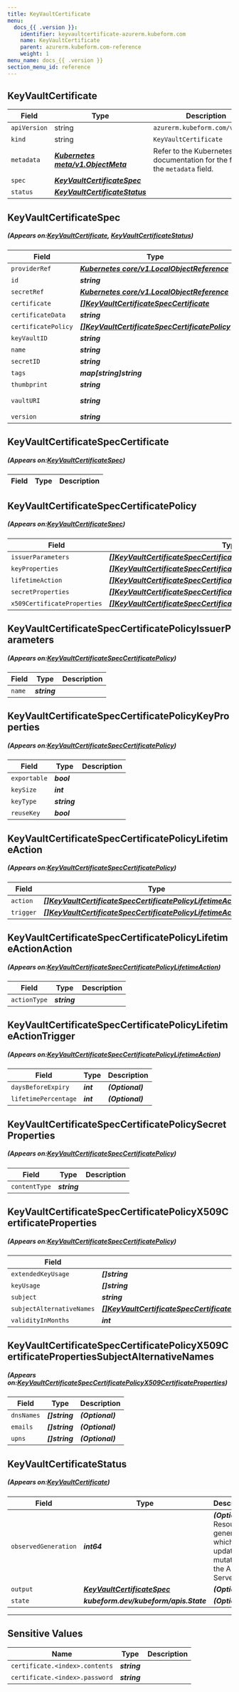 ```yaml
---
title: KeyVaultCertificate
menu:
  docs_{{ .version }}:
    identifier: keyvaultcertificate-azurerm.kubeform.com
    name: KeyVaultCertificate
    parent: azurerm.kubeform.com-reference
    weight: 1
menu_name: docs_{{ .version }}
section_menu_id: reference
---
```


## KeyVaultCertificate
| Field | Type | Description |
| ------ | ----- | ----------- |
| `apiVersion` | string | `azurerm.kubeform.com/v1alpha1` |
|    `kind` | string | `KeyVaultCertificate` |
| `metadata` | ***[Kubernetes meta/v1.ObjectMeta](https://kubernetes.io/docs/reference/generated/kubernetes-api/v1.13/#objectmeta-v1-meta)***|Refer to the Kubernetes API documentation for the fields of the `metadata` field.|
| `spec` | ***[KeyVaultCertificateSpec](#KeyVaultCertificateSpec)***||
| `status` | ***[KeyVaultCertificateStatus](#KeyVaultCertificateStatus)***||
## KeyVaultCertificateSpec
##### (Appears on:[KeyVaultCertificate](#KeyVaultCertificate), [KeyVaultCertificateStatus](#KeyVaultCertificateStatus))
| Field | Type | Description |
| ------ | ----- | ----------- |
| `providerRef` | ***[Kubernetes core/v1.LocalObjectReference](https://kubernetes.io/docs/reference/generated/kubernetes-api/v1.13/#localobjectreference-v1-core)***||
| `id` | ***string***||
| `secretRef` | ***[Kubernetes core/v1.LocalObjectReference](https://kubernetes.io/docs/reference/generated/kubernetes-api/v1.13/#localobjectreference-v1-core)***||
| `certificate` | ***[[]KeyVaultCertificateSpecCertificate](#KeyVaultCertificateSpecCertificate)***| ***(Optional)*** |
| `certificateData` | ***string***| ***(Optional)*** |
| `certificatePolicy` | ***[[]KeyVaultCertificateSpecCertificatePolicy](#KeyVaultCertificateSpecCertificatePolicy)***||
| `keyVaultID` | ***string***| ***(Optional)*** |
| `name` | ***string***||
| `secretID` | ***string***| ***(Optional)*** |
| `tags` | ***map[string]string***| ***(Optional)*** |
| `thumbprint` | ***string***| ***(Optional)*** |
| `vaultURI` | ***string***| ***(Optional)*** Deprecated|
| `version` | ***string***| ***(Optional)*** |
## KeyVaultCertificateSpecCertificate
##### (Appears on:[KeyVaultCertificateSpec](#KeyVaultCertificateSpec))
| Field | Type | Description |
| ------ | ----- | ----------- |
## KeyVaultCertificateSpecCertificatePolicy
##### (Appears on:[KeyVaultCertificateSpec](#KeyVaultCertificateSpec))
| Field | Type | Description |
| ------ | ----- | ----------- |
| `issuerParameters` | ***[[]KeyVaultCertificateSpecCertificatePolicyIssuerParameters](#KeyVaultCertificateSpecCertificatePolicyIssuerParameters)***||
| `keyProperties` | ***[[]KeyVaultCertificateSpecCertificatePolicyKeyProperties](#KeyVaultCertificateSpecCertificatePolicyKeyProperties)***||
| `lifetimeAction` | ***[[]KeyVaultCertificateSpecCertificatePolicyLifetimeAction](#KeyVaultCertificateSpecCertificatePolicyLifetimeAction)***| ***(Optional)*** |
| `secretProperties` | ***[[]KeyVaultCertificateSpecCertificatePolicySecretProperties](#KeyVaultCertificateSpecCertificatePolicySecretProperties)***||
| `x509CertificateProperties` | ***[[]KeyVaultCertificateSpecCertificatePolicyX509CertificateProperties](#KeyVaultCertificateSpecCertificatePolicyX509CertificateProperties)***| ***(Optional)*** |
## KeyVaultCertificateSpecCertificatePolicyIssuerParameters
##### (Appears on:[KeyVaultCertificateSpecCertificatePolicy](#KeyVaultCertificateSpecCertificatePolicy))
| Field | Type | Description |
| ------ | ----- | ----------- |
| `name` | ***string***||
## KeyVaultCertificateSpecCertificatePolicyKeyProperties
##### (Appears on:[KeyVaultCertificateSpecCertificatePolicy](#KeyVaultCertificateSpecCertificatePolicy))
| Field | Type | Description |
| ------ | ----- | ----------- |
| `exportable` | ***bool***||
| `keySize` | ***int***||
| `keyType` | ***string***||
| `reuseKey` | ***bool***||
## KeyVaultCertificateSpecCertificatePolicyLifetimeAction
##### (Appears on:[KeyVaultCertificateSpecCertificatePolicy](#KeyVaultCertificateSpecCertificatePolicy))
| Field | Type | Description |
| ------ | ----- | ----------- |
| `action` | ***[[]KeyVaultCertificateSpecCertificatePolicyLifetimeActionAction](#KeyVaultCertificateSpecCertificatePolicyLifetimeActionAction)***||
| `trigger` | ***[[]KeyVaultCertificateSpecCertificatePolicyLifetimeActionTrigger](#KeyVaultCertificateSpecCertificatePolicyLifetimeActionTrigger)***||
## KeyVaultCertificateSpecCertificatePolicyLifetimeActionAction
##### (Appears on:[KeyVaultCertificateSpecCertificatePolicyLifetimeAction](#KeyVaultCertificateSpecCertificatePolicyLifetimeAction))
| Field | Type | Description |
| ------ | ----- | ----------- |
| `actionType` | ***string***||
## KeyVaultCertificateSpecCertificatePolicyLifetimeActionTrigger
##### (Appears on:[KeyVaultCertificateSpecCertificatePolicyLifetimeAction](#KeyVaultCertificateSpecCertificatePolicyLifetimeAction))
| Field | Type | Description |
| ------ | ----- | ----------- |
| `daysBeforeExpiry` | ***int***| ***(Optional)*** |
| `lifetimePercentage` | ***int***| ***(Optional)*** |
## KeyVaultCertificateSpecCertificatePolicySecretProperties
##### (Appears on:[KeyVaultCertificateSpecCertificatePolicy](#KeyVaultCertificateSpecCertificatePolicy))
| Field | Type | Description |
| ------ | ----- | ----------- |
| `contentType` | ***string***||
## KeyVaultCertificateSpecCertificatePolicyX509CertificateProperties
##### (Appears on:[KeyVaultCertificateSpecCertificatePolicy](#KeyVaultCertificateSpecCertificatePolicy))
| Field | Type | Description |
| ------ | ----- | ----------- |
| `extendedKeyUsage` | ***[]string***| ***(Optional)*** |
| `keyUsage` | ***[]string***||
| `subject` | ***string***||
| `subjectAlternativeNames` | ***[[]KeyVaultCertificateSpecCertificatePolicyX509CertificatePropertiesSubjectAlternativeNames](#KeyVaultCertificateSpecCertificatePolicyX509CertificatePropertiesSubjectAlternativeNames)***| ***(Optional)*** |
| `validityInMonths` | ***int***||
## KeyVaultCertificateSpecCertificatePolicyX509CertificatePropertiesSubjectAlternativeNames
##### (Appears on:[KeyVaultCertificateSpecCertificatePolicyX509CertificateProperties](#KeyVaultCertificateSpecCertificatePolicyX509CertificateProperties))
| Field | Type | Description |
| ------ | ----- | ----------- |
| `dnsNames` | ***[]string***| ***(Optional)*** |
| `emails` | ***[]string***| ***(Optional)*** |
| `upns` | ***[]string***| ***(Optional)*** |
## KeyVaultCertificateStatus
##### (Appears on:[KeyVaultCertificate](#KeyVaultCertificate))
| Field | Type | Description |
| ------ | ----- | ----------- |
| `observedGeneration` | ***int64***| ***(Optional)*** Resource generation, which is updated on mutation by the API Server.|
| `output` | ***[KeyVaultCertificateSpec](#KeyVaultCertificateSpec)***| ***(Optional)*** |
| `state` | ***kubeform.dev/kubeform/apis.State***| ***(Optional)*** |
---
## Sensitive Values
| Name | Type | Description |
|------|------|-------------|
| `certificate.<index>.contents` | ***string*** ||
| `certificate.<index>.password` | ***string*** ||

